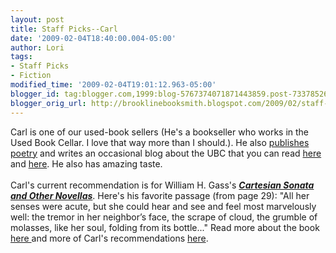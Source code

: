 ```yaml
---
layout: post
title: Staff Picks--Carl
date: '2009-02-04T18:40:00.004-05:00'
author: Lori
tags:
- Staff Picks
- Fiction
modified_time: '2009-02-04T19:01:12.963-05:00'
blogger_id: tag:blogger.com,1999:blog-5767374071871443859.post-733785263363442596
blogger_orig_url: http://brooklinebooksmith.blogspot.com/2009/02/staff-picks-carl.html
---
```


Carl is one of our used-book sellers (He's a bookseller who works in the Used Book <span class="blsp-spelling-corrected" id="SPELLING_ERROR_0">Cellar</span>. I love that way more than I should.). He also <a href="http://www.airforcejoyride.com/gg">publishes poetry</a> and writes an occasional blog about the <span class="blsp-spelling-error" id="SPELLING_ERROR_1">UBC</span> that you can read <a href="http://usedbooksmith.blogspot.com/">here </a>and <a href="http://ubcb.blogspot.com/">here</a>. He also has amazing taste.<br /><br />Carl's current recommendation is for William H. <span class="blsp-spelling-error" id="SPELLING_ERROR_2">Gass's</span> <strong><em><a href="http://brookline.booksense.com/NASApp/store/Product?s=showproduct&amp;isbn=9781564785022">Cartesian Sonata and Other Novellas</a></em></strong>. Here's his favorite passage (from page 29): "All her senses were acute, but she could hear and see and feel most marvelously well: the tremor in her neighbor’s face, the scrape of cloud, the grumble of molasses, like her soul, folding from its bottle..." Read more about the book <a href="http://brookline.booksense.com/NASApp/store/Product?s=showproduct&amp;isbn=9781564785022">here </a>and more of Carl's recommendations <a href="http://brookline.booksense.com/NASApp/store/IndexJsp?s=storepicks&amp;page=220906">here</a>.